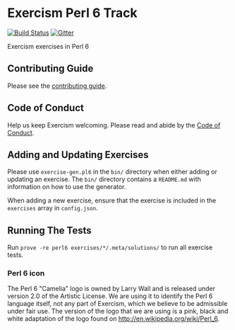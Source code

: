 # Exercism Perl 6 Track

[![Build Status](https://travis-ci.org/exercism/perl6.svg?branch=master)](https://travis-ci.org/exercism/perl6) [![Gitter](https://badges.gitter.im/exercism/perl.svg)](https://gitter.im/exercism/perl?utm_source=badge&utm_medium=badge&utm_campaign=pr-badge)

Exercism exercises in Perl 6

## Contributing Guide

Please see the [contributing guide](https://github.com/exercism/docs/blob/master/contributing-to-language-tracks/README.md).

## Code of Conduct

Help us keep Exercism welcoming. Please read and abide by the
[Code of Conduct](https://github.com/exercism/exercism.io/blob/master/CODE_OF_CONDUCT.md).

## Adding and Updating Exercises

Please use `exercise-gen.pl6` in the `bin/` directory when either adding or updating an exercise.
The `bin/` directory contains a `README.md` with information on how to use the generator.

When adding a new exercise, ensure that the exercise is included in the `exercises` array in `config.json`.

## Running The Tests

Run `prove -re perl6 exercises/*/.meta/solutions/` to run all exercise tests.

### Perl 6 icon
The Perl 6 "Camelia" logo is owned by Larry Wall and is released under version 2.0 of the Artistic License. We are using it to identify the Perl 6 language itself, not any part of Exercism, which we believe to be admissible under fair use. The version of the logo that we are using is a pink, black and white adaptation of the logo found on <http://en.wikipedia.org/wiki/Perl_6>.
